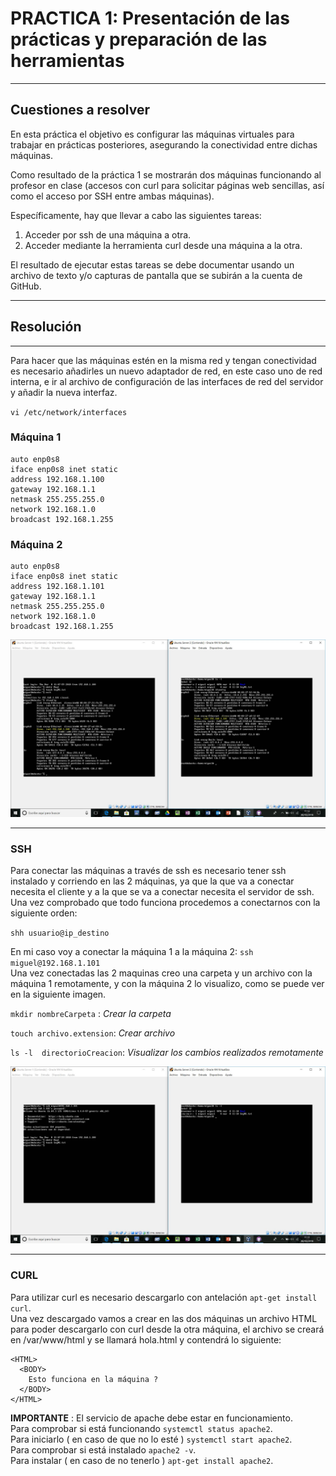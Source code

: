 # **PRACTICA 1:** Presentación de las prácticas y preparación de las herramientas

---

## Cuestiones a resolver

En esta práctica el objetivo es configurar las máquinas virtuales para trabajar en prácticas posteriores, asegurando la conectividad entre dichas máquinas.  
 
Como resultado de la práctica 1 se mostrarán dos máquinas funcionando al profesor en clase (accesos con curl para solicitar páginas web sencillas, así como el acceso por SSH entre ambas máquinas).  
 
Específicamente, hay que llevar a cabo las siguientes tareas: 

1.    Acceder por ssh de una máquina a otra.
2.    Acceder mediante la herramienta curl desde una máquina a la otra. 
 
El resultado de ejecutar estas tareas se debe documentar usando un archivo de texto y/o capturas de pantalla que se subirán a la cuenta de GitHub.

---

## Resolución

---

Para hacer que las máquinas estén en la misma red y tengan conectividad es necesario añadirles un nuevo adaptador de red, en este caso uno de red interna, e ir al archivo de configuración de las interfaces de red del servidor y añadir la nueva interfaz.  

`vi /etc/network/interfaces`  

### Máquina 1  
~~~
auto enp0s8  
iface enp0s8 inet static  
address 192.168.1.100  
gateway 192.168.1.1  
netmask 255.255.255.0  
network 192.168.1.0  
broadcast 192.168.1.255
~~~

### Máquina 2
~~~
auto enp0s8  
iface enp0s8 inet static  
address 192.168.1.101  
gateway 192.168.1.1  
netmask 255.255.255.0  
network 192.168.1.0  
broadcast 192.168.1.255
~~~

![imagen](https://github.com/iMiguel10/SWAP/blob/master/Practicas/Practica%201/Captura%20Demo%202%20maquinas.JPG)


---

### SSH

Para conectar las máquinas a través de ssh es necesario tener ssh instalado y corriendo en las 2 máquinas, ya que la que va a conectar necesita el cliente y a la que se va a conectar necesita el servidor de ssh.  
Una vez comprobado que todo funciona procedemos a conectarnos con la siguiente orden:

`shh usuario@ip_destino`

En mi caso voy a conectar la máquina 1 a la máquina 2: `ssh miguel@192.168.1.101`  
Una vez conectadas las 2 maquinas creo una carpeta y un archivo con la máquina 1 remotamente, y con la máquina 2 lo visualizo, como se puede ver en la siguiente imagen.

`mkdir nombreCarpeta` : *Crear la carpeta*

`touch archivo.extension`: *Crear archivo*

`ls -l  directorioCreacion`: *Visualizar los cambios realizados remotamente*

![imagen](https://github.com/iMiguel10/SWAP/blob/master/Practicas/Practica%201/Captura%20SSH.JPG)

---

### CURL

Para utilizar curl es necesario descargarlo con antelación `apt-get install curl`.  
Una vez descargado vamos a crear en las dos máquinas un archivo HTML para poder descargarlo con curl desde la otra máquina, el archivo se creará en /var/www/html y se llamará hola.html y contendrá lo siguiente:  

~~~
<HTML>  
  <BODY>  
    Esto funciona en la máquina ?  
  </BODY>  
</HTML>  
~~~

**IMPORTANTE** : El servicio de apache debe estar en funcionamiento.  
Para comprobar si está funcionando `systemctl status apache2`.  
Para iniciarlo ( en caso de que no lo esté ) `systemctl start apache2`.   
Para comprobar si está instalado `apache2 -v`.  
Para instalar ( en caso de no tenerlo ) `apt-get install apache2`.  



